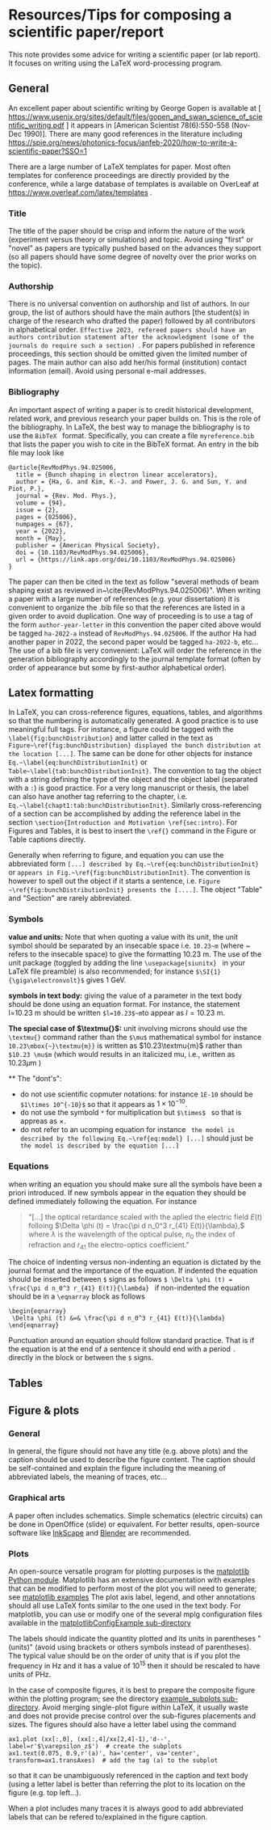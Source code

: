 # Resources/Tips for composing a scientific paper/report

This note provides some advice for writing a scientific paper (or lab report). It focuses on writing using the LaTeX word-processing program. 


## General
An excellent paper about scientific writing by George Gopen is available at [ https://www.usenix.org/sites/default/files/gopen_and_swan_science_of_scientific_writing.pdf ] it appears in [American Scientist 78(6):550-558 (Nov-Dec 1990)]. There are many good references in the literature including https://spie.org/news/photonics-focus/janfeb-2020/how-to-write-a-scientific-paper?SSO=1

There are a large number of LaTeX templates for paper. Most often templates for conference proceedings are directly provided by the conference, while a large database of templates is available on OverLeaf at https://www.overleaf.com/latex/templates .

### Title
The title of the paper should be crisp and inform the nature of the work (experiment versus theory or simulations) and topic. Avoid using "first" or "novel" as papers are typically pushed based on the advances they support (so all papers should have some degree of novelty over the prior works on the topic). 

### Authorship
There is no universal convention on authorship and list of authors. In our group, the list of authors should have the main authors [the student(s) in charge of the research who drafted the paper) followed by all contributors in alphabetical order. ```Effective 2023, refereed papers should have an authors contribution statement after the acknowledgment (some of the journals do require such a section) ```. For papers published in reference proceedings, this section should be omitted given the limited number of pages. The main author can also add her/his formal (institution) contact information (email). Avoid using personal e-mail addresses. 

### Bibliography
An important aspect of writing a paper is to credit historical development, related work, and previous research your paper builds on. This is the role of the bibliography. In LaTeX, the best way to manage the bibliography is to use the ```BibTeX ``` format. Specifically, you can create a file ```myreference.bib``` that lists the paper you wish to cite in the BibTeX format. An entry in the bib file may look like
```
@article{RevModPhys.94.025006,
  title = {Bunch shaping in electron linear accelerators},
  author = {Ha, G. and Kim, K.-J. and Power, J. G. and Sun, Y. and Piot, P.},
  journal = {Rev. Mod. Phys.},
  volume = {94},
  issue = {2},
  pages = {025006},
  numpages = {67},
  year = {2022},
  month = {May},
  publisher = {American Physical Society},
  doi = {10.1103/RevModPhys.94.025006},
  url = {https://link.aps.org/doi/10.1103/RevModPhys.94.025006}
}
```
The paper can then be cited in the text as follow "several methods of beam shaping exist as reviewed in~\cite{RevModPhys.94.025006}". When writing a paper with a large number of references (e.g. your dissertation)  it is convenient to organize the .bib file so that the references are listed in a given order to avoid duplication. One way of proceeding is to use a tag of the form ```author-year-letter``` in this convention the paper cited above would be tagged ```ha-2022-a``` instead of ```RevModPhys.94.025006```. If the author Ha had another paper in 2022, the second paper would be tagged ```ha-2022-b```, etc... The use of a bib file is very convenient: LaTeX will order the reference in the generation bibliography accordingly to the journal template format (often by order of appearance but some by first-author alphabetical order). 


## Latex formatting

In LaTeX, you can cross-reference figures, equations, tables, and algorithms so that the numbering is automatically generated. A good practice is to use meaningful full tags. For instance, a figure could be tagged with the ```\label{fig:bunchDistribution}``` and latter called in the text as ```Figure~\ref{fig:bunchDistribution} displayed the bunch distribution at the location [...]```. The same can be done for other objects for instance ```Eq.~\label{eq:bunchDistributionInit}``` or ```Table~\label{tab:bunchDistributionInit}```. The convention to tag the object with a string defining the type of the object and the object label (separated with a ```:```) is good practice. For a very long manuscript or thesis, the label can also have another tag referring to the chapter, i.e.  ```Eq.~\label{chapt1:tab:bunchDistributionInit}```. Similarly cross-referencing of a section can be accomplished by adding the reference label in the section ```\section{Introduction and Motivation \ref{sec:intro}```. For Figures and Tables, it is best to insert the ```\ref{}``` command in the Figure or Table captions directly. 

Generally when referring to figure, and equation you can use the abbreviated form ```[...] described by Eq.~\ref{eq:bunchDistributionInit}``` or ```appears in Fig.~\ref{fig:bunchDistributionInit}```. The convention is however to spell out the object if it starts a sentence, i.e. ```Figure ~\ref{fig:bunchDistributionInit} presents the [....]```. The object "Table" and "Section" are rarely abbreviated. 


### Symbols
**value and units:** Note that when quoting a value with its unit, the unit symbol should be separated by an insecable space i.e. ```10.23~m``` (where ~ refers to the insecable space) to give the formatting $10.23\mbox{~m}$. The use of the unit package (toggled by adding the line ```\usepackage{siunitx}
``` in your LaTeX file preamble) is also recommended; for instance ```$\SI{1}{\giga\electronvolt}$``` gives $1\mbox{~GeV}$.

**symbols in text body:** giving the value of a parameter in the text body should be done using an equation format. For instance, the statement l=10.23 m should be written  ```$l=10.23$~m```to appear as $l=10.23\mbox{~m}$. 

**The special case of $\textmu{}$:** unit involving microns should use the ```\textmu{}``` command rather than the ```$\mu$``` mathematical symbol for instance ```10.23\mbox{~}\textmu{m}}``` is written as $10.23\textmu{m}$ rather than ```$10.23 \mu$m``` (which would results in an italicized mu, i.e., written as $10.23 \mu$m )

** The "dont's":
- do not use scientific copmuter notations: for instance ```1E-10``` should be ```$1\times 10^{-10}$``` so that it appears as $1\times 10 ^{-10}$. 
- do not use the symbold ```*``` for multiplication but ```$\times$ ``` so that is appreas as $\times$.
- do not refer to an ucomping equation for instance ``` the model is described by the following Eq.~\ref{eq:model} [...]``` should just be ``` the model is described by the equation [...]```

### Equations
when writing an equation you should make sure all the symbols have been a priori introduced. If new symbols appear in the equation they should be defined immediately following the equation. For instance

>"[...] the optical retardance scaled with the aplied the electric field $E(t)$ folloing
$\Delta \phi (t) = \frac{\pi d n_0^3 r_{41} E(t)}{\lambda},$
where $\lambda$ is the wavelength of the optical pulse, $n_0$ the index of refraction and $r_{41}$ the electro-optics coefficient." 

The choice of indenting versus non-indenting an equation is dictated by the journal format and the importance of the equation. If indented the equation should be inserted between ```$``` signs as follows ```$ \Delta \phi (t) = \frac{\pi d n_0^3 r_{41} E(t)}{\lambda} ``` if non-indented the equation should be in a ```\eqnarray``` block as follows
```
\begin{eqnarray}
 \Delta \phi (t) &=& \frac{\pi d n_0^3 r_{41} E(t)}{\lambda}
\end{eqnarray}
```
Punctuation around an equation should follow standard practice. That is if the equation is at the end of a sentence it should end with a period ```.``` directly in the block or between the ```$``` signs. 

## Tables

## Figure & plots
### General
In general, the figure should not have any title (e.g. above plots) and the caption should be used to describe the figure content. The caption should be self-contained and explain the figure including the meaning of abbreviated labels, the meaning of traces, etc...

### Graphical arts
A paper often includes schematics. Simple schematics (electric circuits) can be done in OpenOffice (slide) or equivalent. For better results, open-source software like [InkScape](https://inkscape.org/)  and [Blender](https://www.blender.org/) are recommended. 

### Plots
An open-source versatile program for plotting purposes is the [matplotlib Python module](https://matplotlib.org/). Matplotlib has an extensive documentation with examples that can be modified to perform most of the plot you will need to generate; see [matplotlib examples](https://matplotlib.org/stable/plot_types/index.html)
The plot axis label, legend, and other annotations should all use LaTeX fonts similar to the one used in the text body. For matplotlib, you can use or modify one of the several mplg configuration files available in the [matplotlibConfigExample sub-directory](matplotlibConfigExample)

The labels should indicate the quantity plotted and its units in parentheses "(units)" (avoid using brackets or others symbols instead of parentheses). The typical value should be on the order of unity that is if you plot the frequency in Hz and it has a value of $10^15$ then it should be rescaled to have units of PHz. 

In the case of composite figures, it is best to prepare the composite figure within the plotting program; see the directory [example_subplots sub-directory](example_subplots). Avoid merging single-plot figure within LaTeX, it usually waste and does not provide precise control over the sub-figures placements and sizes. The figures should also have a letter label using the command
```
ax1.plot (xx[:,0], (xx[:,4]/xx[2,4]-1),'d--', label=r'$\varepsilon_z$')  # create the subplots
ax1.text(0.075, 0.9,r'(a)', ha='center', va='center', transform=ax1.transAxes)  # add the tag (a) to the subplot

```
so that it can be unambiguously referenced in the caption and text body (using a letter label is better than referring the plot to its location on the figure (e.g. top left...).  

When a plot includes many traces it is always good to add abbreviated labels that can be refered to/explained in the figure caption. 


